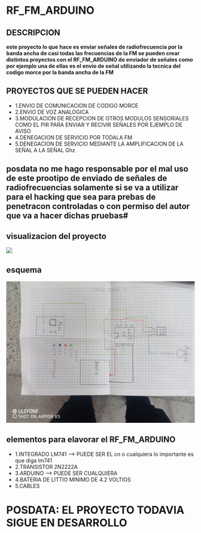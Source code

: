 # RF_FM_ARDUINO

## DESCRIPCION
  **este proyecto lo que hace es enviar señales de radiofrecuencia por la banda ancha de casi todas las frecuencias de la FM se pueden crear distintos proyectos con el RF_FM_ARDUINO de enviador de señales como por ejemplo una de  ellas es el envio de señal utilizando la tecnica del codigo morce por la banda ancha de la FM**
## PROYECTOS QUE SE PUEDEN HACER
  - 1.ENVIO DE COMUNICACION DE CODIGO MORCE
  - 2.ENVIO DE VOZ ANALOGICA
  - 3.MODULACION DE RECEPCION DE OTROS MODULOS SENSORIALES COMO EL PIR PARA ENVIAR Y RECIVIR SEÑALES POR EJEMPLO
    DE AVISO
  - 4.DENEGACION DE SERVICIO POR TODALA FM
  - 5.DENEGACION DE SERVICIO MEDIANTE LA AMPLIFICACION DE LA SEÑAL A LA SEÑAL Ghz
## posdata no me hago responsable por el mal uso de este prootipo de enviado de señales de radiofrecuencias solamente si se va a utilizar para el hacking que sea para prebas de penetracon controladas o con permiso del autor que va a hacer dichas pruebas#
## visualizacion del proyecto
![](https://github.com/L3-programing/RF_FM_arduino/blob/main/IMG_20240907_095236_157.jpg)
## esquema
![](https://github.com/L3-programing/RF_FM_arduino/blob/main/IMG_20240907_095212_656.jpg)
## elementos para elavorar el  RF_FM_ARDUINO
 - 1.INTEGRADO LM741 --> PUEDE  SER EL cn o cualquiera  lo  importante  es  que diga  lm741
 - 2.TRANSISTOR 2N2222A
 - 3.ARDUINO  --> PUEDE  SER CUALQUIERA
 - 4.BATERIA  DE  LITTIO MINIMO DE 4.2 VOLTIOS
 - 5.CABLES
 # POSDATA: EL  PROYECTO  TODAVIA SIGUE EN  DESARROLLO
